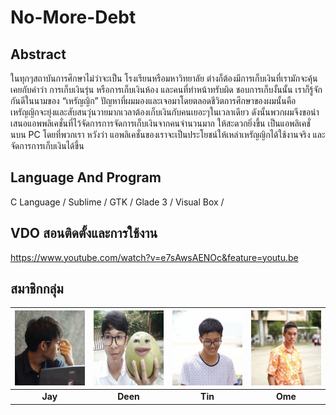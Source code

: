 # No-More-Debt
## Abstract
ในทุกๆสถาบันการศึกษาไม่ว่าจะเป็น โรงเรียนหรือมหาวิทยาลัย ต่างก็ต้องมีการเก็บเงินที่เรามักจะคุ้นเคยกับคำว่า การเก็บเงินรุ่น หรือการเก็บเงินห้อง และคนที่ทำหน้าทรับผิด
ชอบการเก็บงั้นนั้น เราก็รู้จักกันดีในนามของ “เหรัญญิก” ปัญหาที่ผมมองและเจอมาโดยตลอดชีวิตการศึกษาของผมนั้นคือ เหรัญญิกจะยุ่งและสับสนวุ่นวายมากเวลาต้องเก็บเงินกับคนเยอะๆในเวลาเดียว ดังนั้นพวกผมจึงขอนำเสนอแอพพลิเคชั่นที่ไว้จัดการการจัดการเก็บเงินจากคนจำนวนมาก ให้สะดวกยิ่งขึ้น เป็นแอพลิเคชั่นบน PC โดยที่พวกเรา
หวังว่า แอพลิเคชั่นของเราจะเป็นประโยชน์ให้เหล่าเหรัญญิกได้ใช้งานจริง และจัดการการเก็บเงินได้ขึ้น

## Language And Program

C Language / 
 Sublime / 
GTK / 
Glade 3 / 
Visual Box / 
## VDO สอนติดตั้งและการใช้งาน
https://www.youtube.com/watch?v=e7sAwsAENOc&feature=youtu.be
## สมาชิกกลุ่ม
|<img src="Team/00.jpg" width="120px" height="120px">|<img src="Team/01.jpg" width="120px" height="120px">|<img src="Team/02.jpg" width="120px" height="120px">|<img src="Team/03.jpg" width="120px" height="120px">|
|:---:|:---:|:---:|:---:|
|**Jay**|**Deen**|**Tin**|**Ome**|



